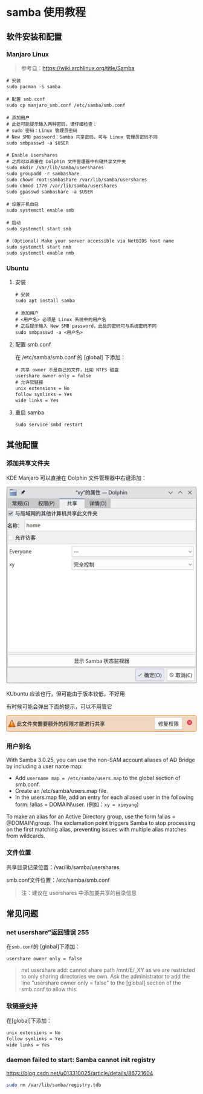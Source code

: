 # samba 使用教程

## 软件安装和配置

### Manjaro Linux

> 参考自：https://wiki.archlinux.org/title/Samba

```shell
# 安装
sudo pacman -S samba

# 配置 smb.conf
sudo cp manjaro_smb.conf /etc/samba/smb.conf

# 添加用户
# 此处可能提示输入两种密码，请仔细检查：
# sudo 密码：Linux 管理员密码
# New SMB password：Samba 共享密码，可与 Linux 管理员密码不同
sudo smbpasswd -a $USER

# Enable Usershares
# 之后可以直接在 Dolphin 文件管理器中右键共享文件夹
sudo mkdir /var/lib/samba/usershares
sudo groupadd -r sambashare
sudo chown root:sambashare /var/lib/samba/usershares
sudo chmod 1770 /var/lib/samba/usershares
sudo gpasswd sambashare -a $USER

# 设置开机自启
sudo systemctl enable smb

# 启动
sudo systemctl start smb

# (Optional) Make your server accessible via NetBIOS host name
sudo systemctl start nmb
sudo systemctl enable nmb
```

### Ubuntu

1. 安装

    ```shell
    # 安装
    sudo apt install samba
    
    # 添加用户
    # <用户名> 必须是 Linux 系统中的用户名
    # 之后提示输入 New SMB password，此处的密码可与系统密码不同
    sudo smbpasswd -a <用户名>
    ```

2. 配置 smb.conf

    在 /etc/samba/smb.conf 的 [global] 下添加：

    ```shell
    # 共享 owner 不是自己的文件，比如 NTFS 磁盘
    usershare owner only = false
    # 允许软链接
    unix extensions = No
    follow symlinks = Yes
    wide links = Yes
    ```

3. 重启 samba

    ```shell
    sudo service smbd restart
    ```

## 其他配置

### 添加共享文件夹

KDE Manjaro 可以直接在 Dolphin 文件管理器中右键添加：

![image-20240603145410655](samba使用教程.assets/image-20240603145410655.png)

KUbuntu 应该也行，但可能由于版本较低，不好用

有时候可能会弹出下面的提示，可以不用管它

![image-20240603145614449](samba使用教程.assets/image-20240603145614449.png)

### 用户别名

With Samba 3.0.25, you can use the non-SAM account aliases of AD Bridge by including a user name map:

- Add `username map = /etc/samba/users.map` to the global section of smb.conf.
- Create an /etc/samba/users.map file.
- In the users.map file, add an entry for each aliased user in the following form: !alias = DOMAIN\user. (例如：`xy = xieyang`)

To make an alias for an Active Directory group, use the form !alias = @DOMAIN\group. The exclamation point triggers Samba to stop processing on the first matching alias, preventing issues with multiple alias matches from wildcards.

### 文件位置

共享目录记录位置：/var/lib/samba/usershares

smb.conf文件位置：/etc/samba/smb.conf

>  注：建议在 usershares 中添加要共享的目录信息

## 常见问题

### net usershare”返回错误 255

在`smb.conf`的 [global]下添加：

```
usershare owner only = false
```

> net usershare add: cannot share path /mnt/E/_XY as we are restricted to only sharing directories we own.
> 	Ask the administrator to add the line "usershare owner only = false" 
> 	to the [global] section of the smb.conf to allow this.

### 软链接支持

在[global]下添加：

```
unix extensions = No
follow symlinks = Yes
wide links = Yes
```

### daemon failed to start: Samba cannot init registry

https://blog.csdn.net/u013310025/article/details/86721604

```bash
sudo rm /var/lib/samba/registry.tdb
```

